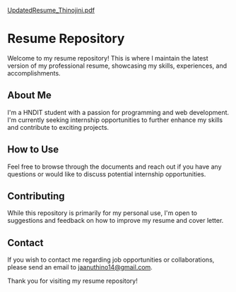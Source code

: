 
[UpdatedResume_Thinojini.pdf](https://github.com/user-attachments/files/15787261/UpdatedResume_Thinojini.pdf)

# Resume Repository
Welcome to my resume repository! This is where I maintain the latest version of my professional resume, showcasing my skills, experiences, and accomplishments.

## About Me
I'm a HNDIT student with a passion for programming and web development. I'm currently seeking internship opportunities to further enhance my skills and contribute to exciting projects.

## How to Use
Feel free to browse through the documents and reach out if you have any questions or would like to discuss potential internship opportunities.

## Contributing
While this repository is primarily for my personal use, I'm open to suggestions and feedback on how to improve my resume and cover letter.

## Contact
If you wish to contact me regarding job opportunities or collaborations, please send an email to jaanuthino14@gmail.com.

Thank you for visiting my resume repository!

